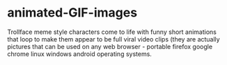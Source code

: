 animated-GIF-images
===================

Trollface meme style characters come to life with funny short animations that loop to make them appear to be full viral video clips (they are actually pictures that can be used on any web browser - portable firefox google chrome linux windows android operating systems.
